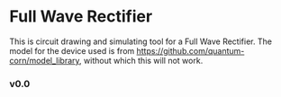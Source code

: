 # Full Wave Rectifier
This is circuit drawing and simulating tool for a Full Wave Rectifier. The model for the device used is from https://github.com/quantum-corn/model_library, without which this will not work.

### v0.0
